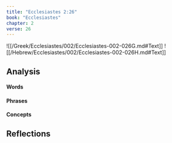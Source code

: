 ```yaml
---
title: "Ecclesiastes 2:26"
book: "Ecclesiastes"
chapter: 2
verse: 26
---
```

![[/Greek/Ecclesiastes/002/Ecclesiastes-002-026G.md#Text]]
![[/Hebrew/Ecclesiastes/002/Ecclesiastes-002-026H.md#Text]]

## Analysis

#### Words

#### Phrases

#### Concepts

## Reflections
